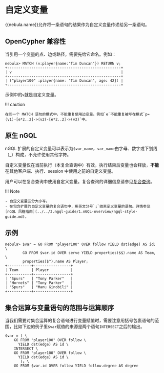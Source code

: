 # 自定义变量

{{nebula.name}}允许将一条语句的结果作为自定义变量传递给另一条语句。

## OpenCypher 兼容性

当引用一个变量的点、边或路径，需要先给它命名。例如：

```ngql
nebula> MATCH (v:player{name:"Tim Duncan"}) RETURN v;
+----------------------------------------------------+
| v                                                  |
+----------------------------------------------------+
| ("player100" :player{name: "Tim Duncan", age: 42}) |
+----------------------------------------------------+
```

示例中的`v`就是自定义变量。

!!! caution

    在同一个 MATCH 语句的模式中，不能重复使用边变量。例如`e`不能重复被写在模式`p=(v1)-[e*2..2]->(v2)-[e*2..2]->(v3)`中。

## 原生 nGQL

nGQL 扩展的自定义变量可以表示为`$var_name`，`var_name`由字母、数字或下划线（_）构成，不允许使用其他字符。

自定义变量仅在当前执行（本复合查询中）有效，执行结束后变量也会释放，**不能**在其他客户端、执行、session 中使用之前的自定义变量。

用户可以在复合查询中使用自定义变量。复合查询的详细信息请参见[复合查询](1.composite-queries.md)。

!!! Note

    - 自定义变量区分大小写。
    - 在包含扩展的自定义变量的复合语句中，用英文分号`;`结束定义变量的语句。详情参见 [nGQL 风格指南](../../3.ngql-guide/1.nGQL-overview/ngql-style-guide.md)。

## 示例

```ngql
nebula> $var = GO FROM "player100" OVER follow YIELD dst(edge) AS id; \
        GO FROM $var.id OVER serve YIELD properties($$).name AS Team, \
        properties($^).name AS Player;
+-----------+-----------------+
| Team      | Player          |
+-----------+-----------------+
| "Spurs"   | "Tony Parker"   |
| "Hornets" | "Tony Parker"   |
| "Spurs"   | "Manu Ginobili" |
+-----------+-----------------+
```

## 集合运算与变量语句的范围与运算顺序

当我们需要对集合运算的复合语句进行变量赋值时，需要注意用括号包裹语句的范围，比如下边的例子里`$var`赋值的来源是两个语句`INTERSECT`之后的输出。

```ngql
$var = ( \
    GO FROM "player100" OVER follow \
      YIELD dst(edge) AS id \
    INTERSECT \
    GO FROM "player100" OVER follow \
      YIELD dst(edge) AS id \
       ); \
    GO FROM $var.id OVER follow YIELD follow.degree AS degree
```
